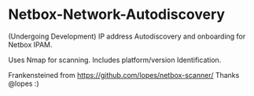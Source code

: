 # Netbox-Network-Autodiscovery

(Undergoing Development)
IP address Autodiscovery and onboarding for Netbox IPAM.

Uses Nmap for scanning.
Includes platform/version Identification.

Frankensteined from https://github.com/lopes/netbox-scanner/  Thanks @lopes :)

